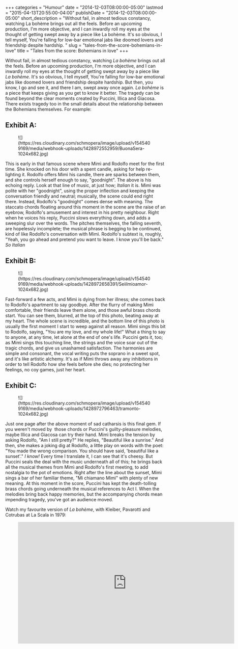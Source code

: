 +++
categories = "Humour"
date = "2014-12-03T08:00:00-05:00"
lastmod = "2015-04-13T20:55:00-04:00"
publishDate = "2014-12-03T08:00:00-05:00"
short_description = "Without fail, in almost tedious constancy, watching La bohème brings out all the feels. Before an upcoming production, I'm more objective, and I can inwardly roll my eyes at the thought of getting swept away by a piece like La bohème. It's so obvious, I tell myself, You're falling for low-bar emotional jabs like doomed lovers and friendship despite hardship. "
slug = "tales-from-the-score-bohemians-in-love"
title = "Tales from the score: Bohemians in love"
+++

Without fail, in almost tedious constancy, watching *La bohème* brings out all the feels. Before an upcoming production, I'm more objective, and I can inwardly roll my eyes at the thought of getting swept away by a piece like *La bohème*. It's so obvious, I tell myself, You're falling for low-bar emotional jabs like doomed lovers and friendship despite hardship. But then, you know, I go and see it, and there I am, swept away once again. *La bohème* is a piece that keeps giving as you get to know it better. The tragedy can be found beyond the clear moments created by Puccini, Illica and Giacosa. There exists tragedy too&nbsp;in the small details about the relationship between the Bohemians themselves. For example:

## Exhibit A:

<figure data-type="image">
![](https://res.cloudinary.com/schmopera/image/upload/v1545409169/media/webhook-uploads/1428972552959/BuonaSera-1024x682.jpg)
</figure>

This is early in that famous scene where Mimì and Rodolfo meet for the first time. She knocked on his door with a spent candle, asking for help re-lighting it. Rodolfo offers Mimì his candle, there are sparks between them, and she controls herself enough to say, "goodnight". The above is his echoing reply. Look at that line of music, at just how; *Italian* it is. Mimì was polite with her "goodnight", using the proper inflection and keeping the conversation friendly and neutral; musically, the scene could end right there. Instead, Rodolfo's "goodnight" comes dense with meaning. The staccato chords floating around this moment in the scene are the raise of an eyebrow, Rodolfo's amusement and interest in his pretty neighbour. Right when he voices his reply, Puccini slows everything down, and adds a sweeping slur over the words. The pitches themselves, the falling seventh, are hopelessly incomplete; the musical phrase is begging to be continued, kind of like Rodolfo's conversation with Mimì. Rodolfo's subtext is, roughly, "Yeah, you go ahead and pretend you want to leave. I know you'll be back." *So Italian* 

## Exhibit B:

<figure data-type="image">
![](https://res.cloudinary.com/schmopera/image/upload/v1545409169/media/webhook-uploads/1428972658391/Seiilmioamor-1024x682.jpg)
</figure>

Fast-forward a few acts, and Mimì is dying from her illness; she comes back to Rodolfo's apartment to say goodbye. After the flurry of making Mimì comfortable, their friends leave them alone,  and those awful brass chords start. You can see them, blurred, at the top of this photo, beating away at my heart. The whole scene is incredible, and the bottom line of this photo is usually the first moment I start to weep against all reason. Mimì sings this bit to Rodolfo, saying, "You are my love, and my whole life!" What a thing to say to anyone, at any time, let alone at the end of one's life. Puccini gets it, too; as Mimì sings this touching line, the strings and the voice soar out of the tragic chords, and give us unashamed satisfaction. The harmonies are simple and consonant, the vocal writing puts the soprano in a sweet spot, and it's like artistic alchemy. It's as if Mimì throws away any inhibitions in order to tell Rodolfo how she feels before she dies; no protecting her feelings, no coy games, just her heart.

## Exhibit C:

<figure data-type="image">
![](https://res.cloudinary.com/schmopera/image/upload/v1545409169/media/webhook-uploads/1428972796463/tramonto-1024x682.jpg)
</figure>

Just one page after the above moment of sad catharsis is this final gem. If you weren't moved by&nbsp; those chords or Puccini's guilty-pleasure melodies, maybe Illica and Giacosa can try their hand. Mimì breaks the tension by asking Rodolfo, "Am I still pretty?" He replies, "Beautiful like a sunrise." And then, she makes a joking dig at Rodolfo, a little play on words with the poet: "You made the wrong comparison. You should have said, 'beautiful like a sunset'." *I know!* Every time I translate it, I can see that it's cheesy. But Puccini seals the deal with the music underneath all of this; he brings back all the musical themes from Mimì and Rodolfo's first meeting, to add nostalgia to the pot of emotions. Right after the line about the sunset, Mimì sings a bar of her familiar theme, "Mi chiamano Mimì" with plenty of new meaning. At this moment in the score, Puccini has kept the death-tolling brass chords going underneath the musical references to Act I. When the melodies bring back happy memories, but the accompanying chords mean impending tragedy, you've got an audience moved.

Watch my favourite version of *La bohème*, with Kleiber, Pavarotti and Cotrubas at La Scala in 1979:

<figure data-type="video">
<iframe width="680" height="382" src="https://www.youtube.com/embed/kHAS7r8Pd0k" frameborder="0" allowfullscreen></iframe>
</figure>
